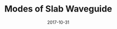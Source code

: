 ---
layout: post
title:  "Modes of Slab Waveguide"
date:   2017-10-31
excerpt: "From Maxwell's equation to a scalar mode equation"
image: "/Studies_img/swg/swg.png"
---